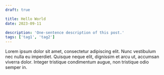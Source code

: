 ```yaml
---
draft: true

title: Hello World
date: 2023-09-11

description: 'One-sentence description of this post.'
tags: ['tag1', 'tag2']
---
```


Lorem ipsum dolor sit amet, consectetur adipiscing elit. Nunc vestibulum nec nulla eu imperdiet. Quisque neque elit, dignissim et arcu ut, accumsan viverra dolor. Integer tristique condimentum augue, non tristique odio semper in.
